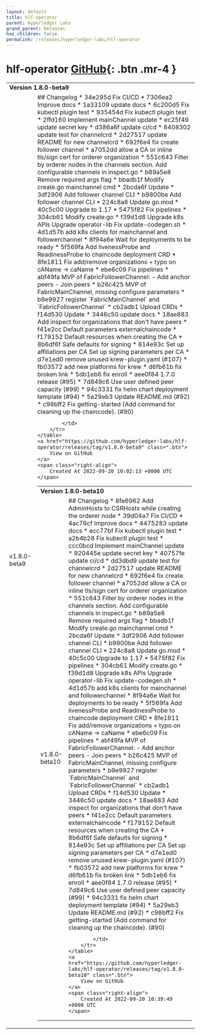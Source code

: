 ```yaml
---
layout: default
title: hlf-operator
parent: Hyperledger Labs
grand_parent: Releases
has_children: false
permalink: /releases/hyperledger-labs/hlf-operator
---
```


# hlf-operator <span class="fs-3 right-align">[GitHub](https://github.com/hyperledger-labs/hlf-operator){: .btn .mr-4 }</span>


<div>
    <table>
        <tr>
            <td colspan="2">
                <b>
                    Version 1.8.0-beta9
                </b>
            </td>
        </tr>
        <tr>
            <td>
                <span class="chip">
                    v1.8.0-beta9
                </span>
            </td>
            <td>
                ## Changelog
* 34e295d Fix CI/CD
* 7306ea2 Improve docs
* 1a33109 update docs
* 6c200d5 Fix kubectl plugin test
* 935454d Fix kubectl plugin test
* 2ffd160 Implement mainChannel update
* ec25f49 update secret key
* d386a6f update ci/cd
* 8408302 update test for channelcrd
* 2d27517 update README for new channelcrd
* 692f6e4 fix create follower channel
* a7052dd allow a CA or inline tls/sign cert for orderer organization
* 551c643 Filter by orderer nodes in the channels section. Add configurable channels in inspect.go
* b89a5e8 Remove required args flag
* bbadb1f Modify create.go mainchannel cmd
* 2bcda6f Update
* 3df2906 Add follower channel CLI
* b9800be Add follower channel CLI
* 224c8a8 Update go.mod
* 40c5c00 Upgrade to 1.17
* 5475f82 Fix pipelines
* 304cb61 Modify create.go
* f39d1d8 Upgrade k8s APIs Upgrade operator-lib Fix update-codegen.sh
* 4d1d57b add k8s clients for mainchannel and followerchannel
* 8f94a6e Wait for deployments to be ready
* 5f569fa Add livenessProbe and ReadinessProbe to chaincode deployment CRD
* 8fe1811 Fix add/remove organizations + typo on cAName -> caName
* ebe6c09 Fix pipelines
* abf49fa MVP of FabricFollowerChannel: - Add anchor peers - Join peers
* b26c425 MVP of FabricMainChannel, missing configure parameters
* b9e9927 register `FabricMainChannel` and `FabricFollowerChannel`
* cb2adb1 Upload CRDs
* f14d530 Update
* 3446c50 update docs
* 18ae883 Add inspect for organizations that don't have peers
* f41e2cc Default parameters externalchaincode
* f179152 Default resources when creating the CA
* 8b6df6f Safe defaults for signing
* 814e93c Set up affiliations per CA Set up signing parameters per CA
* d7e1ed0 remove unused krew-plugin.yaml (#107)
* fb03572 add new platforms for krew
* d6fb61b fix broken link
* 5db1eb6 fix enroll
* aee0f84 1.7.0 release (#95)
* 7d849c6 Use user defined peer capacity (#99)
* 94c3331 fix helm chart deployment template (#94)
* 5a29eb3 Update README.md (#92)
* c98bff2 Fix getting-started (Add command for cleaning up the chaincode). (#90)


            </td>
        </tr>
    </table>
    <a href="https://github.com/hyperledger-labs/hlf-operator/releases/tag/v1.8.0-beta9" class=".btn">
        View on GitHub
    </a>
    <span class="right-align">
        Created At 2022-09-20 10:02:13 +0000 UTC
    </span>
</div>

<div>
    <table>
        <tr>
            <td colspan="2">
                <b>
                    Version 1.8.0-beta10
                </b>
            </td>
        </tr>
        <tr>
            <td>
                <span class="chip">
                    v1.8.0-beta10
                </span>
            </td>
            <td>
                ## Changelog
* 8fe6962 Add AdminHosts to CSRHosts while creating the orderer node
* 39d04a7 Fix CI/CD
* 4ac76cf Improve docs
* 4475283 update docs
* ecc77bf Fix kubectl plugin test
* a2b4b28 Fix kubectl plugin test
* ccc0bcd Implement mainChannel update
* 920445e update secret key
* 40757fe update ci/cd
* dd3dbd9 update test for channelcrd
* 2d27517 update README for new channelcrd
* 692f6e4 fix create follower channel
* a7052dd allow a CA or inline tls/sign cert for orderer organization
* 551c643 Filter by orderer nodes in the channels section. Add configurable channels in inspect.go
* b89a5e8 Remove required args flag
* bbadb1f Modify create.go mainchannel cmd
* 2bcda6f Update
* 3df2906 Add follower channel CLI
* b9800be Add follower channel CLI
* 224c8a8 Update go.mod
* 40c5c00 Upgrade to 1.17
* 5475f82 Fix pipelines
* 304cb61 Modify create.go
* f39d1d8 Upgrade k8s APIs Upgrade operator-lib Fix update-codegen.sh
* 4d1d57b add k8s clients for mainchannel and followerchannel
* 8f94a6e Wait for deployments to be ready
* 5f569fa Add livenessProbe and ReadinessProbe to chaincode deployment CRD
* 8fe1811 Fix add/remove organizations + typo on cAName -> caName
* ebe6c09 Fix pipelines
* abf49fa MVP of FabricFollowerChannel: - Add anchor peers - Join peers
* b26c425 MVP of FabricMainChannel, missing configure parameters
* b9e9927 register `FabricMainChannel` and `FabricFollowerChannel`
* cb2adb1 Upload CRDs
* f14d530 Update
* 3446c50 update docs
* 18ae883 Add inspect for organizations that don't have peers
* f41e2cc Default parameters externalchaincode
* f179152 Default resources when creating the CA
* 8b6df6f Safe defaults for signing
* 814e93c Set up affiliations per CA Set up signing parameters per CA
* d7e1ed0 remove unused krew-plugin.yaml (#107)
* fb03572 add new platforms for krew
* d6fb61b fix broken link
* 5db1eb6 fix enroll
* aee0f84 1.7.0 release (#95)
* 7d849c6 Use user defined peer capacity (#99)
* 94c3331 fix helm chart deployment template (#94)
* 5a29eb3 Update README.md (#92)
* c98bff2 Fix getting-started (Add command for cleaning up the chaincode). (#90)


            </td>
        </tr>
    </table>
    <a href="https://github.com/hyperledger-labs/hlf-operator/releases/tag/v1.8.0-beta10" class=".btn">
        View on GitHub
    </a>
    <span class="right-align">
        Created At 2022-09-20 10:39:49 +0000 UTC
    </span>
</div>

